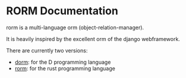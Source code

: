 # RORM Documentation

rorm is a multi-language orm (object-relation-manager).

It is heavily inspired by the excellent orm of the django webframework.

There are currently two versions:

- [dorm](dorm/): for the D programming language
- [rorm](rorm/getting_started): for the rust programming language
